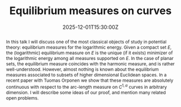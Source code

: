 ﻿---
title: "Equilibrium measures on curves"

event: 
event_url: 

location: TU Wien
# address:
# street: 450 Serra Mall
# city: Stanford
#  region: CA
#  postcode: '94305'
#  country: United States

summary: ""
abstract: "In this talk I will discuss one of the most classical objects of study in potential theory: equilibrium measures for the logarithmic energy. Given a compact set $E$, the (logarithmic) equilibrium measure on $E$ is the unique (if it exists) minimizer of the logarithmic energy among all measures supported on $E$. In the case of planar sets, the equilibrium measure coincides with the harmonic measure, and is rather well-understood. However, almost nothing is known about the equilibrium measures associated to subsets of higher dimensional Euclidean spaces. In a recent paper with Tuomas Orponen we show that these measures are absolutely continuous with respect to the arc-length measure on $C^{1,\\alpha}$ curves in arbitrary dimension. I will describe some ideas of our proof, and mention many related open problems."

# Talk start and end times.
#   End time can optionally be hidden by prefixing the line with `#`.
date: "2025-12-01T15:30:00Z"
# date_end: "2030-06-01T15:00:00Z"
all_day: true

# Schedule page publish date (NOT talk date).
publishDate: "2017-01-01T00:00:00Z"

authors: []
tags: []

# Is this a featured talk? (true/false)
featured: false

# image:
#  caption: 'Image credit: [**Unsplash**](https://unsplash.com/photos/bzdhc5b3Bxs)'
#  focal_point: Right

links:
# - icon: twitter
#  icon_pack: fab
#  name: Follow
#  url: https://twitter.com/georgecushen
url_code: ""
url_slides: ""
url_video: ""

# Markdown Slides (optional).
#   Associate this talk with Markdown slides.
#   Simply enter your slide deck's filename without extension.
#   E.g. `slides = "example-slides"` references `content/slides/example-slides.md`.
#   Otherwise, set `slides = ""`.
# slides: example

# Projects (optional).
#   Associate this post with one or more of your projects.
#   Simply enter your project's folder or file name without extension.
#   E.g. `projects = ["internal-project"]` references `content/project/deep-learning/index.md`.
#   Otherwise, set `projects = []`.
# projects:
# - example
---
